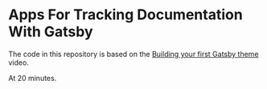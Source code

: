 # Apps For Tracking Documentation With Gatsby

The code in this repository is based on the
[Building your first Gatsby theme](https://www.youtube.com/watch?v=W2uTfay3doo)
video.

At 20 minutes.
